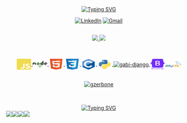 ## 
<div align="center">
<a href="https://git.io/typing-svg"><img src="https://readme-typing-svg.demolab.com?font=Fira+Code&weight=500&size=26&pause=1000&color=863DDA&center=true&vCenter=true&multiline=true&random=false&width=435&lines=Hi%2C+Welcome+to+my+Github" alt="Typing SVG" /></a>


[![LinkedIn](https://img.shields.io/badge/linkedin-%230077B5.svg?style=for-the-badge&logo=linkedin&logoColor=white&link=https://www.linkedin.com/in/gabrielazerbone/)](https://www.linkedin.com/in/gabrielazerbone/)
[![Gmail](https://img.shields.io/badge/Gmail-D14836?style=for-the-badge&logo=gmail&logoColor=white&link=mailto:gzerbonemb@gmail.com)](mailto:gzerbonemb@gmail.com)

##

<div align="center">
  <a href="https://github.com/gzerbone">
  <img height="150em" src="https://github-readme-stats.vercel.app/api?username=gzerbone&show_icons=true&theme=midnight-purple&show_icons=true&hide_border=true"/>
    
  <img height="150em"  src="https://github-readme-stats.vercel.app/api/top-langs/?username=gzerbone&layout=compact&langs_count=7&theme=midnight-purple&show_icons=true&hide_border=true"/>

  
## 
 <div style="display: inline_block" align="center"><br>
  <img align="center" alt="gabi-Js" height="30" width="40" src="https://raw.githubusercontent.com/devicons/devicon/master/icons/javascript/javascript-plain.svg">
  <img align="center" alt="gabi-node" height="30" width="40" src="https://raw.githubusercontent.com/devicons/devicon/master/icons/nodejs/nodejs-original-wordmark.svg" alt="nodejs" />  
  <img align="center" alt="gabi-HTML" height="30" width="40" src="https://raw.githubusercontent.com/devicons/devicon/master/icons/html5/html5-original.svg" >
  <img align="center" alt="gabi-CSS" height="30" width="40" src="https://raw.githubusercontent.com/devicons/devicon/master/icons/css3/css3-original.svg">
  <img align="center" alt="gabi-C" height="30" width="40" src="https://raw.githubusercontent.com/devicons/devicon/master/icons/c/c-original.svg">
  <img align="center" alt="gabi-Python" height="30" width="40" src="https://raw.githubusercontent.com/devicons/devicon/master/icons/python/python-original.svg">
  <img align="center" alt="gabi-django" height="30" width="30" src="https://cdn.worldvectorlogo.com/logos/django.svg">
  <img align="center" alt="gabi-BootStrap" height="30" width="40" src="https://raw.githubusercontent.com/devicons/devicon/master/icons/bootstrap/bootstrap-plain-wordmark.svg">
  <img align="center" alt="gabi-Mysql" height="30" width="40" src="https://raw.githubusercontent.com/devicons/devicon/master/icons/mysql/mysql-original-wordmark.svg">
   <br>
 </div>

##
  <img align="center" src="https://streak-stats.demolab.com?user=gzerbone&theme=shadow-purple&locale=pt_BR&fire=FB8C00&ring=FB8C00&currStreakNum=FB8C00&currStreakLabel=FB8C00" alt="gzerbone" />
</div>
 </br>
 
 ##
 
<div align="center">
  <a href="https://git.io/typing-svg"><img src="https://readme-typing-svg.demolab.com?font=Fira+Code&weight=500&size=26&pause=1000&color=630c8e&center=true&vCenter=true&multiline=true&random=false&width=435&lines=Main+Projects" alt="Typing SVG" /></a>
</div>

<div style="display: flex; flex-wrap: wrap;" align="center"> 
  <a href="https://github.com/gzerbone/PythonTamagotchi">
    <img src="https://github-readme-stats.vercel.app/api/pin/?username=gzerbone&repo=PythonTamagotchi&theme=midnight-purple&show_icons=true&hide_border=true">
  </a>

  <a href="https://github.com/gzerbone/InstagramCopy">
    <img src="https://github-readme-stats.vercel.app/api/pin/?username=gzerbone&repo=InstagramCopy&theme=midnight-purple&show_icons=true&hide_border=true">
  </a>  
  
   <a href="https://github.com/gzerbone/Image_To_Ascii_art">
    <img src="https://github-readme-stats.vercel.app/api/pin/?username=gzerbone&repo=Image_To_Ascii_art&theme=midnight-purple&show_icons=true&hide_border=true">
  </a>  
  
   <a href="https://github.com/gzerbone/gerenciamentoMusicas">
    <img src="https://github-readme-stats.vercel.app/api/pin/?username=gzerbone&repo=gerenciamentoMusicas&theme=midnight-purple&show_icons=true&hide_border=true">
  </a>  
 </div>

  ##



